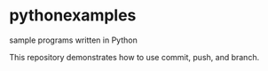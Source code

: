 # pythonexamples
sample programs written in Python

This repository demonstrates how to use commit, push, and branch.